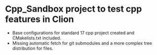 # Cpp_Sandbox project to test cpp features in Clion

- Base configurations for standard 17 cpp project created and CMakelists.txt included.
- Missing automatic fetch for git submodules and a more complex tree distribution for files.